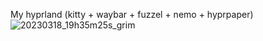 My hyprland (kitty + waybar + fuzzel + nemo + hyprpaper)
![20230318_19h35m25s_grim](https://user-images.githubusercontent.com/120003645/226106638-70f654d8-f667-4c31-8e94-dbbbd8e58e6e.png)

